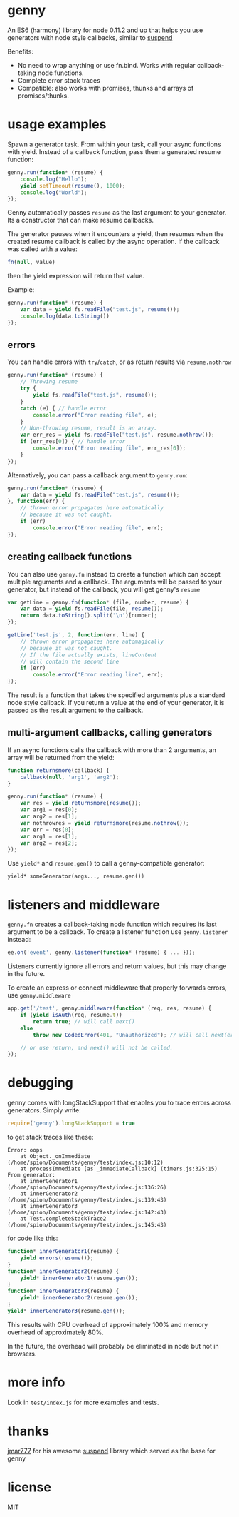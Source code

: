 # genny

An ES6 (harmony) library for node 0.11.2 and up that helps you use generators
with node style callbacks, similar to
[suspend](https://github.com/jmar777/suspend)

Benefits:

- No need to wrap anything or use fn.bind. Works with regular callback-taking
  node functions.
- Complete error stack traces
- Compatible: also works with promises, thunks and arrays of promises/thunks.


# usage examples

Spawn a generator task. From within your task, call your async functions with
yield. Instead of a callback function, pass them a generated resume function:

```js
genny.run(function* (resume) {
    console.log("Hello");
    yield setTimeout(resume(), 1000);
    console.log("World");
});
```

Genny automatically passes `resume` as the last argument to your generator.
Its a constructor that can make resume callbacks.

The generator pauses when it encounters a yield, then resumes when the created
resume callback is called by the async operation. If the callback was called
with a value:

```js
fn(null, value)
```

then the yield expression will return that value.

Example:

```js
genny.run(function* (resume) {
    var data = yield fs.readFile("test.js", resume());
    console.log(data.toString())
});
```

## errors

You can handle errors with `try`/`catch`, or as return results via
`resume.nothrow`

```js
genny.run(function* (resume) {
    // Throwing resume
    try {
        yield fs.readFile("test.js", resume());
    }
    catch (e) { // handle error
        console.error("Error reading file", e);
    }
    // Non-throwing resume, result is an array.
    var err_res = yield fs.readFile("test.js", resume.nothrow());
    if (err_res[0]) { // handle error
        console.error("Error reading file", err_res[0]);
    }
});
```

Alternatively, you can pass a callback argument to `genny.run`:

```js
genny.run(function* (resume) {
    var data = yield fs.readFile("test.js", resume());
}, function(err) {
    // thrown error propagates here automatically
    // because it was not caught.
    if (err)
        console.error("Error reading file", err);
});
```

## creating callback functions

You can also use `genny.fn` instead to create a function which
can accept multiple arguments and a callback. The arguments will be
passed to your generator, but instead of the callback, you will get
genny's `resume`

```js
var getLine = genny.fn(function* (file, number, resume) {
    var data = yield fs.readFile(file, resume());
    return data.toString().split('\n')[number];
});

getLine('test.js', 2, function(err, line) {
    // thrown error propagates here automagically
    // because it was not caught.
    // If the file actually exists, lineContent
    // will contain the second line
    if (err)
        console.error("Error reading line", err);
});
```

The result is a function that takes the specified arguments plus
a standard node style callback. If you return a value at the end of your
generator, it is passed as the result argument to the callback.

## multi-argument callbacks, calling generators

If an async functions calls the callback with more than 2 arguments, an
array will be returned from the yield:

```js
function returnsmore(callback) {
    callback(null, 'arg1', 'arg2');
}

genny.run(function* (resume) {
    var res = yield returnsmore(resume());
    var arg1 = res[0];
    var arg2 = res[1];
    var nothrowres = yield returnsmore(resume.nothrow());
    var err = res[0];
    var arg1 = res[1];
    var arg2 = res[2];
});
```

Use `yield*` and `resume.gen()` to call a genny-compatible generator:

```
yield* someGenerator(args..., resume.gen())
```

# listeners and middleware

`genny.fn` creates a callback-taking node function which requires its last
argument to be a callback. To create a listener function use `genny.listener`
instead:

```js
ee.on('event', genny.listener(function* (resume) { ... }));
```

Listeners currently ignore all errors and return values, but this may change
in the future.

To create an express or connect middleware that properly forwards errors,
use `genny.middleware`

```js
app.get('/test', genny.middleware(function* (req, res, resume) {
    if (yield isAuth(req, resume.t))
        return true; // will call next()
    else
        throw new CodedError(401, "Unauthorized"); // will call next(err)

    // or use return; and next() will not be called.
});
```

# debugging

genny comes with longStackSupport that enables you to trace
errors across generators. Simply write:

```js
require('genny').longStackSupport = true
```

to get stack traces like these:

```
Error: oops
    at Object._onImmediate (/home/spion/Documents/genny/test/index.js:10:12)
    at processImmediate [as _immediateCallback] (timers.js:325:15)
From generator:
    at innerGenerator1 (/home/spion/Documents/genny/test/index.js:136:26)
    at innerGenerator2 (/home/spion/Documents/genny/test/index.js:139:43)
    at innerGenerator3 (/home/spion/Documents/genny/test/index.js:142:43)
    at Test.completeStackTrace2 (/home/spion/Documents/genny/test/index.js:145:43)
```

for code like this:

```js
function* innerGenerator1(resume) {
    yield errors(resume());
}
function* innerGenerator2(resume) {
    yield* innerGenerator1(resume.gen());
}
function* innerGenerator3(resume) {
    yield* innerGenerator2(resume.gen());
}
yield* innerGenerator3(resume.gen());
```

This results with CPU overhead of approximately 100% and memory overhead of
approximately 80%.

In the future, the overhead will probably be eliminated in node but not in
browsers.

# more info

Look in `test/index.js` for more examples and tests.

# thanks

[jmar777](https://github.com/jmar777) for his awesome
[suspend](https://github.com/jmar777/suspend) library which served
as the base for genny

# license

MIT

